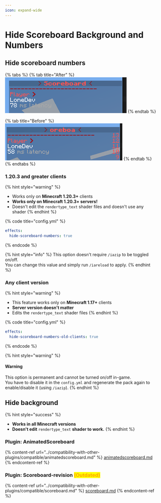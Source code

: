 ```yaml
---
icon: expand-wide
---
```


# Hide Scoreboard Background and Numbers

## Hide scoreboard numbers

{% tabs %}
{% tab title="After" %}
![With ItemsAdder](<../.gitbook/assets/immagine (54).png>)
{% endtab %}

{% tab title="Before" %}
![Without ItemsAdder](<../.gitbook/assets/immagine (93).png>)
{% endtab %}
{% endtabs %}

### 1.20.3 and greater clients

{% hint style="warning" %}
* Works only on **Minecraft 1.20.3+** clients
* **Works only on Minecraft 1.20.3+ servers!**
* Doesn't edit the `rendertype_text` shader files and doesn't use any shader
{% endhint %}

{% code title="config.yml" %}
```yaml
effects:
  hide-scoreboard-numbers: true
```
{% endcode %}

{% hint style="info" %}
This option doesn't require `/iazip` to be toggled on/off.\
You can change this value and simply run `/iareload` to apply.
{% endhint %}

### Any client version

{% hint style="warning" %}
* This feature works only on **Minecraft 1.17+** clients
* **Server version doesn't matter**
* Edits the `rendertype_text` shader files
{% endhint %}

{% code title="config.yml" %}
```yaml
effects:
  hide-scoreboard-numbers-old-clients: true
```
{% endcode %}

{% hint style="warning" %}
#### **Warning**

This option is permanent and cannot be turned on/off in-game.\
You have to disable it in the `config.yml` and regenerate the pack again to enable/disable it (using `/iazip`).
{% endhint %}

## Hide background

{% hint style="success" %}
* **Works in all Minecraft versions**
* **Doesn't edit** `rendertype_text` **shader to work.**
{% endhint %}

### Plugin: AnimatedScoreboard

{% content-ref url="../compatibility-with-other-plugins/compatible/animatedscoreboard.md" %}
[animatedscoreboard.md](../compatibility-with-other-plugins/compatible/animatedscoreboard.md)
{% endcontent-ref %}

### Plugin: Scoreboard-revision <mark style="color:orange;">(Outdated)</mark>

{% content-ref url="../compatibility-with-other-plugins/compatible/scoreboard.md" %}
[scoreboard.md](../compatibility-with-other-plugins/compatible/scoreboard.md)
{% endcontent-ref %}
